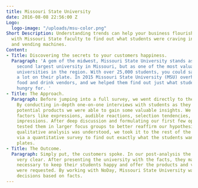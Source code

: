 ```yaml
---
title: Missouri State University
date: 2016-08-08 22:56:00 Z
Logo:
  logo-image: "/uploads/msu-color.png"
Short Description: Understanding trends can help your business flourish. NoDay worked
  with Missouri State faculty to find out what students were craving in the cafeterias
  and vending machines.
Content:
- Title: Discovering the secrets to your customers happiness.
  Paragraph: 'A gem of the midwest, Missouri State University stands as not only the
    second largest university in Missouri, but as one of the most valuable public
    universities in the region. With over 25,000 students, you could say they have
    a lot on their plate. In 2015 Missouri State University (MSU) overhauled their
    food and drink vendors, and we helped them find out just what students were really
    hungry for. '
- Title: The Approach.
  Paragraph: Before jumping into a full survey, we went directly to the customer.
    By conducting in-depth one-on-one interviews with students as they tried different
    potential products we were able to gain some valuable insights. We noted subtle
    factors like expressions, audible reactions, selection tendencies, and overall
    impressions. After deep discussion and formulating our first few opinions, we
    tested them in larger focus groups to better reaffirm our hypothesis. After our
    qualitative analysis was understood, we took it to the rest of the student body
    via a quantitative survey to find out exactly what the students wanted on their
    plates.
- Title: The Outcome.
  Paragraph: Simply put, the customers spoke. In our post-analysis the answers were
    very clear. After presenting the university with the facts, they made the decisions
    necessary to keep their students happy and offer the products and vendors that
    were requested. By working with NoDay, Missouri State University was able to make
    decisions based on facts.
---
```


